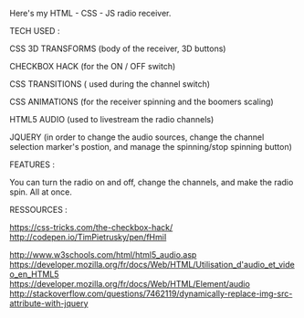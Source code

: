 Here's my HTML - CSS - JS radio receiver.

TECH USED :

CSS 3D TRANSFORMS (body of the receiver, 3D buttons)

CHECKBOX HACK (for the ON / OFF switch)

CSS TRANSITIONS ( used during the channel switch)

CSS ANIMATIONS (for the receiver spinning and the boomers scaling)

HTML5 AUDIO (used to livestream the radio channels)

JQUERY (in order to change the audio sources, change the channel selection marker's postion, and manage the spinning/stop spinning button)

FEATURES :

You can turn the radio on and off, change the channels, and make the radio spin. All at once.



RESSOURCES : 

https://css-tricks.com/the-checkbox-hack/
http://codepen.io/TimPietrusky/pen/fHmiI

http://www.w3schools.com/html/html5_audio.asp
https://developer.mozilla.org/fr/docs/Web/HTML/Utilisation_d'audio_et_video_en_HTML5
https://developer.mozilla.org/fr/docs/Web/HTML/Element/audio
http://stackoverflow.com/questions/7462119/dynamically-replace-img-src-attribute-with-jquery

